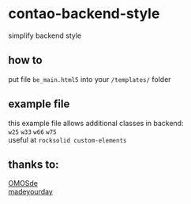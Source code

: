 # contao-backend-style
simplify backend style  

## how to  
put file `be_main.html5` into your `/templates/` folder  

## example file  
this example file allows additional classes in backend:  
`w25` `w33` `w66` `w75`  
useful at `rocksolid custom-elements`  

## thanks to:  
[OMOSde](https://github.com/OMOSde/contao-om-backend)  
[madeyourday](https://github.com/madeyourday/contao-rocksolid-custom-elements)
